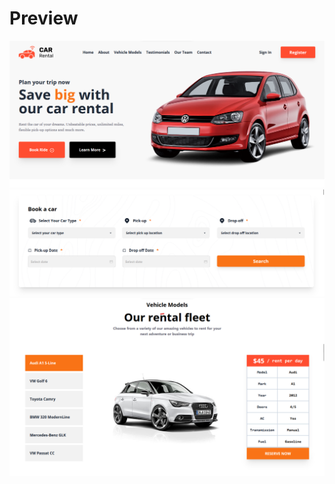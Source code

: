 

# Preview 

<img src="/public/Preview/Hero-Section.png" alt="Hero" />
<img src="/public/Preview/Booking-Section.png" alt="Booking" />
<img src="/public/Preview/VehicleModel-Section.png" alt="Vehicle" />
